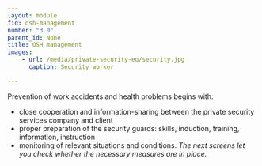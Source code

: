 ```yaml
---
layout: module
fid: osh-management
number: "3.0"
parent_id: None
title: OSH management
images:
    - url: /media/private-security-eu/security.jpg
      caption: Security worker

---
```

Prevention of work accidents and health problems begins with:

  * close cooperation and information-sharing between the private security services company and client
  * proper preparation of the security guards: skills, induction, training, information, instruction
  * monitoring of relevant situations and conditions.
_The next screens let you check whether the necessary measures are in place._


